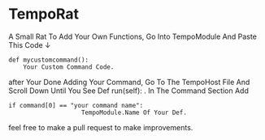 # TempoRat
A Small Rat
To Add Your Own Functions, Go Into TempoModule And Paste This Code ↓
```
def mycustomcommand():
    Your Custom Command Code.
```
after Your Done Adding Your Command, Go To The TempoHost File And Scroll Down Until You See Def run(self):
. In The Command Section Add
```
if command[0] == "your command name":
                    TempoModule.Name Of Your Def.
```
feel free to make a pull request to make improvements.
